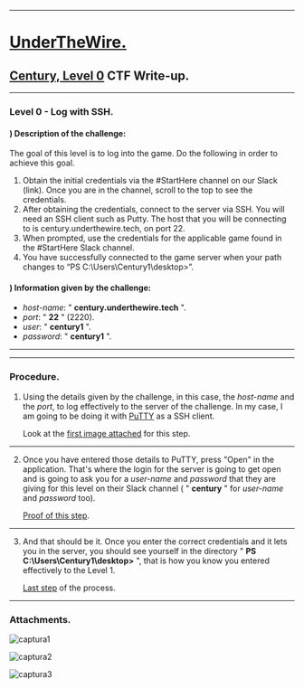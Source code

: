 
- - -

# [UnderTheWire.](https://underthewire.tech)

## [Century, Level 0](https://underthewire.tech/century) CTF Write-up.

- - - 

### Level 0 - Log with SSH.


#### ) Description of the challenge:

The goal of this level is to log into the game. Do the following in order to achieve this goal.
1. Obtain the initial credentials via the #StartHere channel on our Slack (link). Once you are in the channel, 
   scroll to the top to see the credentials.
2. After obtaining the credentials, connect to the server via SSH. You will need an SSH client such as Putty. 
   The host that you will be connecting to is century.underthewire.tech, on port 22.
3. When prompted, use the credentials for the applicable game found in the #StartHere Slack channel.
4. You have successfully connected to the game server when your path changes to “PS C:\Users\Century1\desktop>”.


#### ) Information given by the challenge:

- _host-name_: " **century.underthewire.tech** ".
- _port_: " **22** " (2220).
- _user_: " **century1** ".
- _password_: " **century1** ".

- - -

- - -

### Procedure.


1. Using the details given by the challenge, in this case, the _host-name_ and the _port_, to log effectively to the
   server of the challenge. In my case, I am going to be doing it with [PuTTY](https://www.putty.org/) as a SSH client.

   Look at the [first image attached](https://user-images.githubusercontent.com/71414554/244987878-2d552630-a873-4a11-a9b0-a19789eb556e.png) for this step.

- - -

2. Once you have entered those details to PuTTY, press "Open" in the application. That's where the login for the server is 
   going to get open and is going to ask you for a _user-name_ and _password_ that they are giving for this level on their 
   Slack channel ( " **century** " for _user-name_ and _password_ too).

   [Proof of this step](https://user-images.githubusercontent.com/71414554/244987890-0f2778ce-f323-4d24-aec9-d0162d186e65.png).

- - - 

3. And that should be it. Once you enter the correct credentials and it lets you in the server, you should see yourself in
   the directory " **PS C:\Users\Century1\desktop>** ", that is how you know you entered effectively to the Level 1.

   [Last step](https://user-images.githubusercontent.com/71414554/244987901-4138cd4d-8b5b-4299-af0e-70cd04db57f1.png) of the process.

- - -

### Attachments.


![captura1](https://github.com/frandausmeier/CTF_Write-Ups/assets/71414554/2d552630-a873-4a11-a9b0-a19789eb556e)

![captura2](https://github.com/frandausmeier/CTF_Write-Ups/assets/71414554/0f2778ce-f323-4d24-aec9-d0162d186e65)

![captura3](https://github.com/frandausmeier/CTF_Write-Ups/assets/71414554/4138cd4d-8b5b-4299-af0e-70cd04db57f1)


